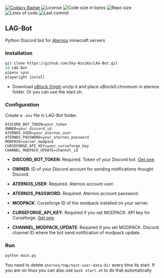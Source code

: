 [![Codacy Badge](https://app.codacy.com/project/badge/Grade/c1dfefa74f484845974c03b186c4fb84)](https://www.codacy.com/gh/Sky-NiniKo/LAG-Bot/dashboard?utm_source=github.com&amp;utm_medium=referral&amp;utm_content=Sky-NiniKo/LAG-Bot&amp;utm_campaign=Badge_Grade)
![License](https://img.shields.io/github/license/Sky-NiniKo/LAG-Bot)
![Code size in bytes](https://img.shields.io/github/languages/code-size/Sky-NiniKo/LAG-Bot)
![Repo size](https://img.shields.io/github/repo-size/Sky-NiniKo/LAG-Bot)
![Lines of code](https://img.shields.io/tokei/lines/github/Sky-NiniKo/LAG-Bot)
![Last commit](https://img.shields.io/github/last-commit/Sky-NiniKo/LAG-Bot)

## LAG-Bot
 Python Discord bot for [Aternos](https://aternos.org/) minecraft servers

### Installation
```bash
git clone https://github.com/Sky-NiniKo/LAG-Bot.git
cd LAG-Bot
pipenv sync
playwright install
```
-   Download [uBlock Origin](https://github.com/gorhill/uBlock/releases/download/1.40.8/uBlock0_1.40.8.chromium.zip) 
unzip it and place uBlock0.chromium in aternos folder. Or you can use the start.sh.

### Configuration
Create a `.env` file in LAG-Bot folder.
```dotenv
DISCORD_BOT_TOKEN=your_token
OWNER=your_discord_id
ATERNOS_USER=your_aternos_user
ATERNOS_PASSWORD=your_aternos_password
MODPACK=server_modpack
CURSEFORGE_API_KEY=your_curseforge_key
CHANNEL_MODPACK_UPDATE=channel_id
```
-   **DISCORD_BOT_TOKEN**: Required. Token of your Discord bot.
[Get one](https://discord.com/developers/applications).

-   **OWNER**: ID of your Discord account for sending notifications thought Discord.

-   **ATERNOS_USER**: Required. Aternos account user.

-   **ATERNOS_PASSWORD**: Required. Aternos account password.

-   **MODPACK**: Curseforge ID of the modpack installed on your server.

-   **CURSEFORGE_API_KEY**: Required if you set MODPACK. API key for Curseforge.
[Get one](https://console.curseforge.com/?#/api-keys).

-   **CHANNEL_MODPACK_UPDATE**: Required if you set MODPACK.
Discord channel ID where the bot send notification of modpack update.

### Run
```bash
python main.py
```
You need to delete `aternos/tmp/test-user-data-dir` every time its start. If you are on linux you can also use 
`bash start.sh` to do that automatically

